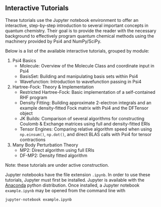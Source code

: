 ## Interactive Tutorials

These tutorials use the Jupyter notebook environment to offer an interactive, step-by-step introduction to several important concepts in quantum chemistry.  Their goal is to provide the reader with the necessary background to effectively program quantum chemical methods using the machinery provided by Psi4 and NumPy/SciPy.  

Below is a list of the available interactive tutorials, grouped by module:
1. Psi4 Basics
    - Molecule: Overview of the Molecule Class and coordinate input in Psi4
    - BasisSet: Building and manipulating basis sets within Psi4
    - Wavefunction: Introduction to wavefunction passing in Psi4
2. Hartree-Fock: Theory & Implementation
    - Restricted Hartree-Fock: Basic implementation of a self-contained RHF program
    - Density Fitting: Building approximate 2-electron integrals and an example density-fitted Fock matrix with Psi4 and the DFTensor object
    - JK Builds: Comparison of several algorithms for constructing Coulomb & Exchange matrices using full and density-fitted ERIs
    - Tensor Engines: Comparing relative algorithm speed when using `np.einsum()`, `np.dot()`, and direct BLAS calls with Psi4 for tensor contractions
3. Many Body Perturbation Theory 
    - MP2: Direct algorithm using full ERIs
    - DF-MP2: Density fitted algorithm

Note: these tutorials are under active construction.

Jupyter notebooks have the file extension ```.ipynb```.  In order to use these tutorials, Jupyter must first be installed.  Jupyter is available with the [Anaconda](https://www.continuum.io/downloads) python distribution.  Once installed, a Jupyter notebook ```example.ipynb``` may be opened from the command line with
```
jupyter-notebook example.ipynb
```
